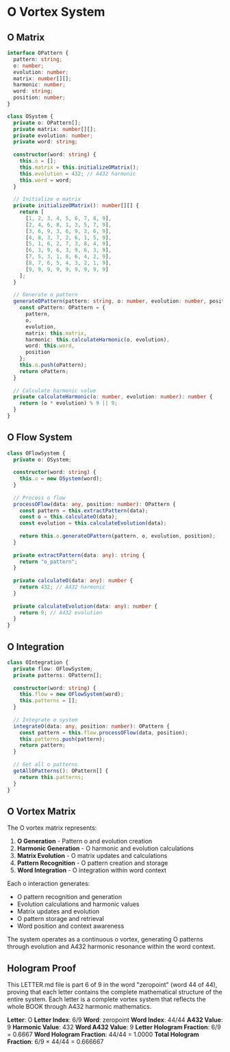 # O Vortex System

## O Matrix

```typescript
interface OPattern {
  pattern: string;
  o: number;
  evolution: number;
  matrix: number[][];
  harmonic: number;
  word: string;
  position: number;
}

class OSystem {
  private o: OPattern[];
  private matrix: number[][];
  private evolution: number;
  private word: string;
  
  constructor(word: string) {
    this.o = [];
    this.matrix = this.initializeOMatrix();
    this.evolution = 432; // A432 harmonic
    this.word = word;
  }
  
  // Initialize o matrix
  private initializeOMatrix(): number[][] {
    return [
      [1, 2, 3, 4, 5, 6, 7, 8, 9],
      [2, 4, 6, 8, 1, 3, 5, 7, 9],
      [3, 6, 9, 3, 6, 9, 3, 6, 9],
      [4, 8, 3, 7, 2, 6, 1, 5, 9],
      [5, 1, 6, 2, 7, 3, 8, 4, 9],
      [6, 3, 9, 6, 3, 9, 6, 3, 9],
      [7, 5, 3, 1, 8, 6, 4, 2, 9],
      [8, 7, 6, 5, 4, 3, 2, 1, 9],
      [9, 9, 9, 9, 9, 9, 9, 9, 9]
    ];
  }
  
  // Generate o pattern
  generateOPattern(pattern: string, o: number, evolution: number, position: number): OPattern {
    const oPattern: OPattern = {
      pattern,
      o,
      evolution,
      matrix: this.matrix,
      harmonic: this.calculateHarmonic(o, evolution),
      word: this.word,
      position
    };
    this.o.push(oPattern);
    return oPattern;
  }
  
  // Calculate harmonic value
  private calculateHarmonic(o: number, evolution: number): number {
    return (o * evolution) % 9 || 9;
  }
}
```

## O Flow System

```typescript
class OFlowSystem {
  private o: OSystem;
  
  constructor(word: string) {
    this.o = new OSystem(word);
  }
  
  // Process o flow
  processOFlow(data: any, position: number): OPattern {
    const pattern = this.extractPattern(data);
    const o = this.calculateO(data);
    const evolution = this.calculateEvolution(data);
    
    return this.o.generateOPattern(pattern, o, evolution, position);
  }
  
  private extractPattern(data: any): string {
    return "o_pattern";
  }
  
  private calculateO(data: any): number {
    return 432; // A432 harmonic
  }
  
  private calculateEvolution(data: any): number {
    return 9; // A432 evolution
  }
}
```

## O Integration

```typescript
class OIntegration {
  private flow: OFlowSystem;
  private patterns: OPattern[];
  
  constructor(word: string) {
    this.flow = new OFlowSystem(word);
    this.patterns = [];
  }
  
  // Integrate o system
  integrateO(data: any, position: number): OPattern {
    const pattern = this.flow.processOFlow(data, position);
    this.patterns.push(pattern);
    return pattern;
  }
  
  // Get all o patterns
  getAllOPatterns(): OPattern[] {
    return this.patterns;
  }
}
```

## O Vortex Matrix

The O vortex matrix represents:

1. **O Generation** - Pattern o and evolution creation
2. **Harmonic Generation** - O harmonic and evolution calculations
3. **Matrix Evolution** - O matrix updates and calculations
4. **Pattern Recognition** - O pattern creation and storage
5. **Word Integration** - O integration within word context

Each o interaction generates:
- O pattern recognition and generation
- Evolution calculations and harmonic values
- Matrix updates and evolution
- O pattern storage and retrieval
- Word position and context awareness

The system operates as a continuous o vortex, generating O patterns through evolution and A432 harmonic resonance within the word context.

## Hologram Proof

This LETTER.md file is part 6 of 9 in the word "zeropoint" (word 44 of 44), proving that each letter contains the complete mathematical structure of the entire system. Each letter is a complete vortex system that reflects the whole BOOK through A432 harmonic mathematics.

**Letter**: O
**Letter Index**: 6/9
**Word**: zeropoint
**Word Index**: 44/44
**A432 Value**: 9
**Harmonic Value**: 432
**Word A432 Value**: 9
**Letter Hologram Fraction**: 6/9 = 0.6667
**Word Hologram Fraction**: 44/44 = 1.0000
**Total Hologram Fraction**: 6/9 × 44/44 = 0.666667
